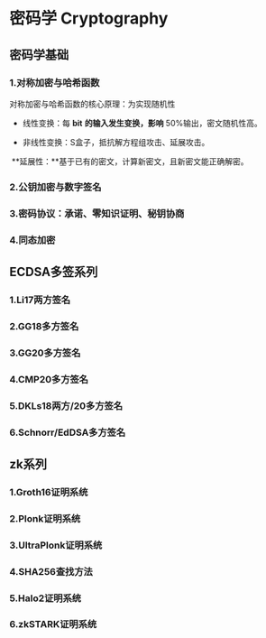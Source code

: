 # 密码学 Cryptography

## 密码学基础



### 1.对称加密与哈希函数

对称加密与哈希函数的核心原理：为实现随机性

- 线性变换：每 **bit** **的输入发生变换，影响** 50%输出，密文随机性高。

- 非线性变换：S盒子，抵抗解方程组攻击、延展攻击。

​		**延展性：**基于已有的密文，计算新密文，且新密文能正确解密。



### 2.公钥加密与数字签名



### 3.密码协议：承诺、零知识证明、秘钥协商



### 4.同态加密



## ECDSA多签系列

### 1.Li17两方签名



 ### 2.GG18多方签名



### 3.GG20多方签名



### 4.CMP20多方签名



### 5.DKLs18两方/20多方签名



### 6.Schnorr/EdDSA多方签名



## zk系列

### 1.Groth16证明系统



### 2.Plonk证明系统



### 3.UltraPlonk证明系统



### 4.SHA256查找方法



### 5.Halo2证明系统



### 6.zkSTARK证明系统



